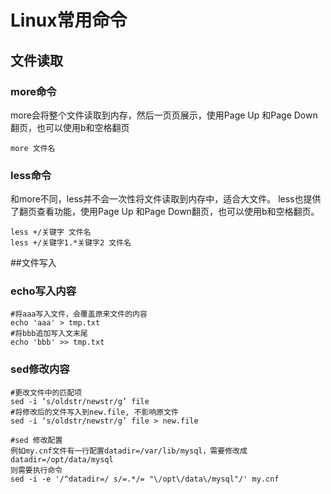 # Linux常用命令
## 文件读取
### more命令
more会将整个文件读取到内存，然后一页页展示，使用Page Up 和Page Down翻页，也可以使用b和空格翻页  
```shell
more 文件名
```

### less命令
和more不同，less并不会一次性将文件读取到内存中，适合大文件。
less也提供了翻页查看功能，使用Page Up 和Page Down翻页，也可以使用b和空格翻页。
```shell
less +/关键字 文件名
less +/关键字1.*关键字2 文件名
```

##文件写入
### echo写入内容
``` 
#将aaa写入文件，会覆盖原来文件的内容
echo 'aaa' > tmp.txt
#将bbb追加写入文末尾
echo 'bbb' >> tmp.txt
```
### sed修改内容
```text
#更改文件中的匹配项
sed -i ‘s/oldstr/newstr/g’ file
#将修改后的文件写入到new.file, 不影响原文件
sed -i ‘s/oldstr/newstr/g’ file > new.file
```
```text
#sed 修改配置
例如my.cnf文件有一行配置datadir=/var/lib/mysql，需要修改成datadir=/opt/data/mysql
则需要执行命令
sed -i -e '/^datadir=/ s/=.*/= "\/opt\/data\/mysql"/' my.cnf

```
